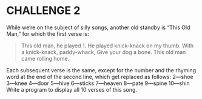 # CHALLENGE 2

While we’re on the subject of silly songs, another old standby is “This Old Man,” for which the first verse is:

> This old man, he played 1.
> He played knick-knack on my thumb. With a knick-knack, paddy-whack, Give your dog a bone.
> This old man came rolling home.

Each subsequent verse is the same, except for the number and the rhyming word at the end of the second line, which get replaced as follows:
2—shoe 3—knee 4—door
5—hive 6—sticks 7—heaven
8—pate 9—spine 10—shin
Write a program to display all 10 verses of this song.


